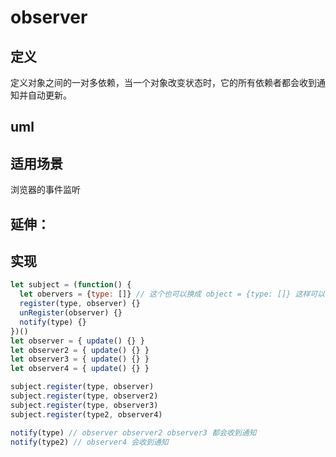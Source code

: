 # observer 

## 定义

定义对象之间的一对多依赖，当一个对象改变状态时，它的所有依赖者都会收到通知并自动更新。

## uml

## 适用场景

浏览器的事件监听

## 延伸：

## 实现

```javascript
let subject = (function() {
  let obervers = {type: []} // 这个也可以换成 object = {type: []} 这样可以实现对各种类型的管理；而不是只是单一type的管理
  register(type, observer) {}
  unRegister(observer) {}
  notify(type) {}
})()
let observer = { update() {} }
let observer2 = { update() {} }
let observer3 = { update() {} }
let observer4 = { update() {} }

subject.register(type, observer)
subject.register(type, observer2)
subject.register(type, observer3)
subject.register(type2, observer4)

notify(type) // observer observer2 observer3 都会收到通知
notify(type2) // observer4 会收到通知
```